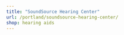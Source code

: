 ```yaml
---
title: "SoundSource Hearing Center"
url: /portland/soundsource-hearing-center/
shop: hearing aids
---
```

